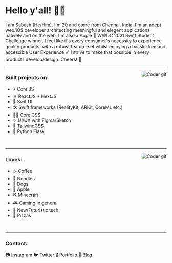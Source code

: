 # Hello y'all! 👋🏽

I am Sabesh (He/Him). I'm 20 and come from Chennai, India. I'm an adept web/iOS developer architecting meaningful and elegent applications natively and on the web. I'm also a Apple  WWDC 2021 Swift Student Challenge winner. I feel like it's every consumer's necessity to experience quality products, with a robust feature-set whilst enjoying a hassle-free and accessible User Experience ☄️ I strive to make that possible in every product I develop/design. Cheers! 🍻

---

<img alt="Coder gif" src="https://media.giphy.com/media/RbDKaczqWovIugyJmW/giphy.gif" align="right"/>

### Built projects on:

- ⚡️ Core JS
- ⚛️ ReactJS + NextJS
- 🦅 SwiftUI
- 🛠 Swift frameworks (RealityKit, ARKit, CoreML etc.)
- 💅🏽 Core CSS
- ✨ UI/UX with Figma/Sketch
- 🦄 TailwindCSS
- 🐚 Python Flask

<br/>

---

<img alt="Coder gif" src="https://media.giphy.com/media/Qa4KtB03ixJrmHw7Ti/giphy.gif" align="right"/>

### Loves:

- ☕️ Coffee
- 🍜 Noodles
- 🐶 Dogs
- 🍎 Apple
- ⛏ Minecraft
- 🎮 Gaming in general
- 📱 New/Futuristic tech
- 🍕 Pizzas

<br/>

---

### Contact:

<span>[📷 Instagram](https://www.instagram.com/sabeshbharathi/)</span>
<span>[🐦 Twitter](https://twitter.com/sabeshbharathi)</span>
<span>[🎖 Portfolio](https://sabeshbharathi.codes/home)</span>
<span>[📝 Blog](https://sabeshbharathi.codes/blog)</span>

